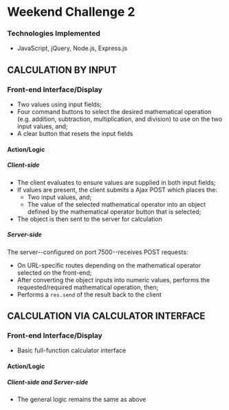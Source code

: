 # Weekend Challenge 2
### Technologies Implemented
* JavaScript, jQuery, Node.js, Express.js

## CALCULATION BY INPUT
### Front-end Interface/Display
* Two values using input fields;
* Four command buttons to select the desired mathematical operation (e.g. addition, subtraction, multiplication, and division) to use on the two input values, and;
* A clear button that resets the input fields

#### Action/Logic
##### Client-side
* The client evaluates to ensure values are supplied in both input fields;
* If values are present, the client submits a Ajax POST which places the:
  * Two input values, and;
  * The value of the selected mathematical operator into an object defined by the mathematical operator button that is selected;
* The object is then sent to the server for calculation

##### Server-side
The server--configured on port 7500--receives POST requests:
* On URL-specific routes depending on the mathematical operator selected on the front-end;
* After converting the object inputs into numeric values, performs the requested/required mathematical operation, then;
* Performs a ```res.send``` of the result back to the client



## CALCULATION VIA CALCULATOR INTERFACE
### Front-end Interface/Display
* Basic full-function calculator interface

#### Action/Logic
##### Client-side and Server-side
* The general logic remains the same as above
